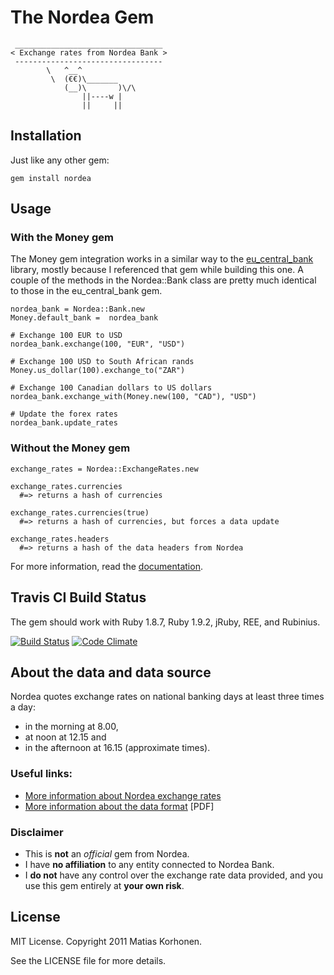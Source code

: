 The Nordea Gem
==============

     _________________________________ 
    < Exchange rates from Nordea Bank >
     --------------------------------- 
            \   ^__^
             \  (€€)\_______
                (__)\       )\/\
                    ||----w |
                    ||     ||


Installation
------------

Just like any other gem:

    gem install nordea


Usage
-----

### With the Money gem

The Money gem integration works in a similar way to the [eu\_central\_bank](https://github.com/RubyMoney/eu_central_bank) library, mostly because I referenced that gem while building this one. A couple of the methods in the Nordea::Bank class are pretty much identical to those in the eu\_central\_bank gem.

    nordea_bank = Nordea::Bank.new
    Money.default_bank =  nordea_bank

    # Exchange 100 EUR to USD
    nordea_bank.exchange(100, "EUR", "USD")

    # Exchange 100 USD to South African rands
    Money.us_dollar(100).exchange_to("ZAR")

    # Exchange 100 Canadian dollars to US dollars
    nordea_bank.exchange_with(Money.new(100, "CAD"), "USD")

    # Update the forex rates
    nordea_bank.update_rates

### Without the Money gem

    exchange_rates = Nordea::ExchangeRates.new

    exchange_rates.currencies
      #=> returns a hash of currencies

    exchange_rates.currencies(true)
      #=> returns a hash of currencies, but forces a data update

    exchange_rates.headers
      #=> returns a hash of the data headers from Nordea

For more information, read the [documentation](http://rubydoc.info/gems/nordea).


Travis CI Build Status
----------------------

The gem should work with Ruby 1.8.7, Ruby 1.9.2, jRuby, REE, and Rubinius.

[![Build Status](http://travis-ci.org/k33l0r/nordea.png)](http://travis-ci.org/k33l0r/nordea) [![Code Climate](https://codeclimate.com/badge.png)](https://codeclimate.com/github/k33l0r/nordea)


About the data and data source
------------------------------

Nordea quotes exchange rates on national banking days at least three times a day:

* in the morning at 8.00,
* at noon at 12.15 and
* in the afternoon at 16.15 (approximate times).

### Useful links:

* [More information about Nordea exchange rates](http://j.mp/Nordea_exchange_rates)
* [More information about the data format](http://j.mp/Rates_for_electronic_processing) [PDF]

### Disclaimer

* This is **not** an *official* gem from Nordea.
* I have **no affiliation** to any entity connected to Nordea Bank.
* I **do not** have any control over the exchange rate data provided, and you use
this gem entirely at **your own risk**.

License
-------

MIT License. Copyright 2011 Matias Korhonen.

See the LICENSE file for more details.
